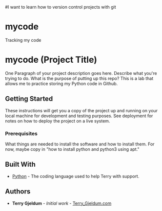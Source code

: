 #I want to learn how to version control projects with git
# mycode
Tracking my code
# mycode (Project Title)

One Paragraph of your project description goes here. Describe what you're trying to do.
What is the purpose of putting up this repo?
This is a lab that allows me to practice storing my Python code in Github.

## Getting Started

These instructions will get you a copy of the project up and running on your local machine
for development and testing purposes. See deployment for notes on how to deploy the project
on a live system.

### Prerequisites

What things are needed to install the software and how to install them. For now, maybe copy in
"how to install python and python3 using apt."

## Built With

* [Python](https://www.python.org/) - The coding language used to help Terry with support.

## Authors

* **Terry Gjeldum** - *Initial work* - [Terry_Gjeldum.com](https://example.com/)
